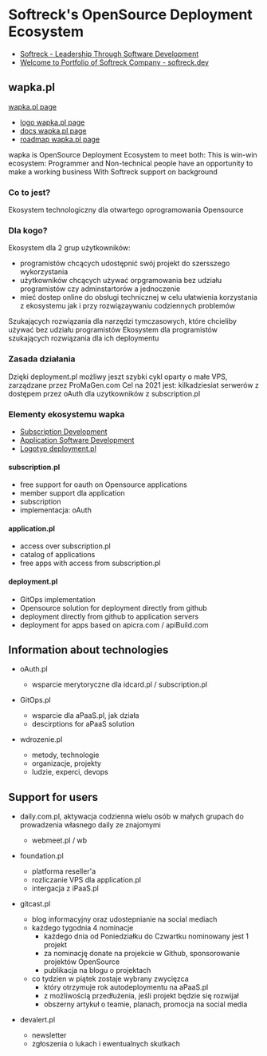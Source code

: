 # Softreck's OpenSource Deployment Ecosystem

+ [Softreck - Leadership Through Software Development](https://softreck.com/)
+ [Welcome to Portfolio of Softreck Company - softreck.dev](https://softreck.dev/)



## wapka.pl

[wapka.pl page](https://wapka.pl/)
+ [logo wapka.pl page](https://logo.wapka.pl/)
+ [docs wapka.pl page](https://docs.wapka.pl/)
+ [roadmap wapka.pl page](https://roadmap.wapka.pl/)

wapka is OpenSource Deployment Ecosystem to meet both:
This is win-win ecosystem: Programmer and Non-technical people have an opportunity to make a working business 
With Softreck support on background

### Co to jest?

Ekosystem technologiczny dla otwartego oprogramowania Opensource

### Dla kogo?

Ekosystem dla 2 grup użytkowników:
+ programistów chcących udostępnić swój projekt do szersszego wykorzystania
+ użytkowników chcących używać orpgramowania bez udziału programistów czy adminstartorów a jednoczenie
+ mieć dostep online do obsługi technicznej w celu ułatwienia korzystania z ekosystemu jak i przy rozwiązaywaniu codziennych problemów

Szukających rozwiązania dla narzędzi tymczasowych, które chcieliby używać bez udziału programistów
Ekosystem dla programistów szukających rozwiązania dla ich deploymentu

### Zasada działania

Dzięki deployment.pl możliwy jeszt szybki cykl oparty o małe VPS, zarządzane przez ProMaGen.com
Cel na 2021 jest: kilkadziesiat serwerów z dostępem przez oAuth dla uzytkowników z subscription.pl


### Elementy ekosystemu wapka

+ [Subscription Development](https://subscription.pl/)
+ [Application Software Development](https://application.pl/)
+ [Logotyp deployment.pl](http://www.deployment.pl/)

#### subscription.pl

  + free support for oauth on Opensource applications
  + member support dla application
  + subscription
  + implementacja: oAuth


#### application.pl 

  + access over subscription.pl
  + catalog of applications
  + free apps with access from subscription.pl
  
  
#### deployment.pl

  + GitOps implementation
  + Opensource solution for deployment directly from github
  + deployment directly from github to application servers
  + deployment for apps based on apicra.com / apiBuild.com



## Information about technologies

+ oAuth.pl
    + wsparcie merytoryczne dla idcard.pl / subscription.pl


+ GitOps.pl
    + wsparcie dla aPaaS.pl, jak działa 
    + descirptions for aPaaS solution

+ wdrozenie.pl   
    + metody, technologie
    + organizacje, projekty
    + ludzie, experci, devops
   
   
   
## Support for users

+ daily.com.pl, aktywacja codzienna wielu osób w małych grupach do prowadzenia własnego daily ze znajomymi
  + webmeet.pl / wb
   
   
+ foundation.pl
    + platforma reseller'a
    + rozliczanie VPS dla application.pl
    + intergacja z iPaaS.pl
        

+ gitcast.pl
  + blog informacyjny oraz udostepnianie na social mediach 
  + każdego tygodnia 4 nominacje
    + każdego dnia od Poniedziałku do Czwartku nominowany jest 1 projekt
    + za nominację donate na projekcie w Github, sponsorowanie projektów OpenSource
    + publikacja na blogu o projektach
  + co tydzien w piątek zostaje wybrany zwycięzca
    + który otrzymuje rok autodeploymentu na aPaaS.pl
    + z możliwością przedłużenia, jeśli projekt będzie się rozwijał
    + obszerny artykuł o teamie, planach, promocja na social media


+ devalert.pl
  + newsletter
  + zgłoszenia o lukach i ewentualnych skutkach


  
